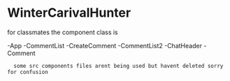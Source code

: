 # WinterCarivalHunter

for classmates the component class is 

-App
  -CommentList
    -CreateComment
    -CommentList2
      -ChatHeader
      -Comment
      
      
      some src components files arent being used but havent deleted sorry for confusion
